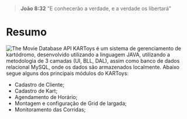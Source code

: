 > **João 8:32** "E conhecerão a verdade, e a verdade os libertará"

# Resumo
![The Movie Database API](http://trail.loenermarktrail.nl/wp-content/uploads/2016/04/racing-flags-icon1.png) KARToys é um sistema de gerenciamento de kartódromo, desenvolvido utilizando a linguagem JAVA, utilizando a metodologia de 3 camadas (UI, BLL, DAL), assim como banco de dados relacional MySQL, onde os dados são armazenados localmente. Abaixo segue alguns dos principais módulos do KARToys:

 - Cadastro de Cliente;
 - Cadastro de Kart;
 - Agendamento de Horário;
 - Montagem e configuração de Grid de largada;
 - Monitoramento das Corridas;
